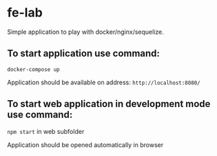 # fe-lab
Simple application to play with docker/nginx/sequelize.

## To start application use command:

```docker-compose up```

Application should be available on address: `http://localhost:8080/`

## To start web application in development mode use command:

```npm start``` in web subfolder

Application should be opened automatically in browser
